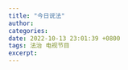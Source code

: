 ```yaml
---
title: "今日说法"
author: 
categories: 
date: 2022-10-13 23:01:39 +0800
tags: 法治 电视节目
excerpt: 
---
```







